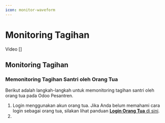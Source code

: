 ```yaml
---
icon: monitor-waveform
---
```


# Monitoring Tagihan

Video \[]

## Monitoring Tagihan



### Memonitoring Tagihan Santri oleh Orang Tua

Berikut adalah langkah-langkah untuk memonitoring tagihan santri oleh orang tua pada Odoo Pesantren.

1. Login menggunakan akun orang tua. Jika Anda belum memahami cara login sebagai orang tua, silakan lihat panduan [**Login Orang Tua** di sini](../../setup-and-konfigurasi/panduan-login/login-orang-tua.md).
2.
